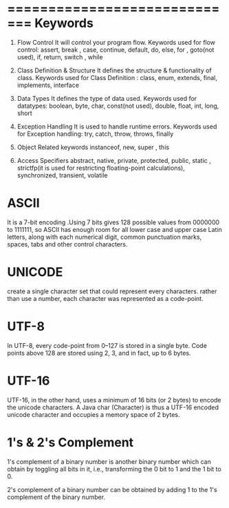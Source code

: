 =============================
		Keywords
=============================
1. Flow Control
	It will control your program flow.
	Keywords used for flow control:
	assert, break , case, continue, default, do, else, for , goto(not used), if, return, switch , while
	
2. Class Definition & Structure
	It defines the structure & functionality of class. 
	Keywords used for Class Definition :
	class, enum, extends,  final, implements, interface
	
3. Data Types
	It defines the type of data used. 
	Keywords used for datatypes:
	boolean, byte, char, const(not used), double, float, int, long, short
	
4. Exception Handling 
	It is used to handle runtime errors.
	Keywords used for Exception handling:
	try, catch, throw, throws, finally
	
5. Object Related keywords
	instanceof, new, super , this
	
6. Access Specifiers
	abstract, native, private, protected, public, static , 
	strictfp(it is used for restricting floating-point calculations), synchronized, transient, volatile
	
ASCII
======
It is a 7-bit encoding .Using 7 bits gives 128 possible values from 0000000 to 1111111, 
so ASCII has enough room for all lower case and upper case Latin letters, along with each 
numerical digit, common punctuation marks, spaces, tabs and other control characters.

UNICODE
========
create a single character set that could represent every characters.
rather than use a number, each character was represented as a code-point.

UTF-8
======
In UTF-8, every code-point from 0–127 is stored in a single byte. 
Code points above 128 are stored using 2, 3, and in fact, up to 6 bytes.

UTF-16
======
UTF-16, in the other hand, uses a minimum of 16 bits (or 2 bytes) to encode the unicode characters.
A Java char (Character) is thus a UTF-16 encoded unicode character and occupies a memory space of 2 bytes. 

1's & 2's Complement
====================
1's complement of a binary number is another binary number which can obtain
by toggling all bits in it, i.e., transforming the 0 bit to 1 and the 1 bit to 0. 

2's complement of a binary number can be obtained by adding 1 to the 1's complement of the binary number.

